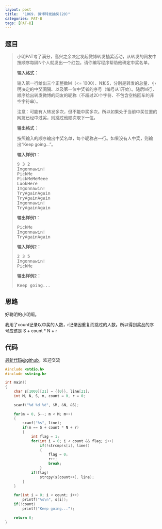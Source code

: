 ```yaml
---
layout: post
title:  "1069. 微博转发抽奖(20)"
categories: PAT-B
tags: [PAT-B]
---
```


## 题目

> <div id="problemContent">
> <p>
> 小明PAT考了满分，高兴之余决定发起微博转发抽奖活动，从转发的网友中按顺序每隔N个人就发出一个红包。请你编写程序帮助他确定中奖名单。
> </p>
> <p><b>
> 输入格式：
> </b></p>
> <p>
> 输入第一行给出三个正整数M（&lt;= 1000）、N和S，分别是转发的总量、小明决定的中奖间隔、以及第一位中奖者的序号（编号从1开始）。随后M行，顺序给出转发微博的网友的昵称（不超过20个字符、不包含空格回车的非空字符串）。
> </p>
> <p>
> 注意：可能有人转发多次，但不能中奖多次。所以如果处于当前中奖位置的网友已经中过奖，则跳过他顺次取下一位。
> </p>
> <p><b>
> 输出格式：
> </b></p>
> <p>
> 按照输入的顺序输出中奖名单，每个昵称占一行。如果没有人中奖，则输出“Keep going...”。
> </p>
> <b>输入样例1：</b><pre>
> 9 3 2
> Imgonnawin!
> PickMe
> PickMeMeMeee
> LookHere
> Imgonnawin!
> TryAgainAgain
> TryAgainAgain
> Imgonnawin!
> TryAgainAgain
> </pre>
> <b>输出样例1：</b><pre>
> PickMe
> Imgonnawin!
> TryAgainAgain
> </pre>
> <b>输入样例2：</b><pre>
> 2 3 5
> Imgonnawin!
> PickMe
> </pre>
> <b>输出样例2：</b><pre>
> Keep going...
> </pre>
> </div>

## 思路

好聪明的小明啊。

我用了count记录以中奖的人数，r记录因重复而跳过的人数，所以得到奖品的序号应该是 S + count \* N + r

## 代码

[最新代码@github](https://github.com/OliverLew/PAT/blob/master/PATBasic/1069.c)，欢迎交流
```c
#include <stdio.h>
#include <string.h>

int main()
{
    char s[1000][21] = {{0}}, line[21];
    int M, N, S, m, count = 0, r = 0;
    
    scanf("%d %d %d", &M, &N, &S);
    
    for(m = 0, S--; m < M; m++)
    {
        scanf("%s", line);
        if(m == S + count * N + r)
        {
            int flag = 1;
            for(int i = 0; i < count && flag; i++) 
                if(!strcmp(s[i], line)) 
                {
                    flag = 0; 
                    r++; 
                    break;
                }
            if(flag) 
                strcpy(s[count++], line);
        }
    }
    
    for(int i = 0; i < count; i++) 
        printf("%s\n", s[i]);
    if(!count) 
        printf("Keep going...");
    
    return 0;
}

```